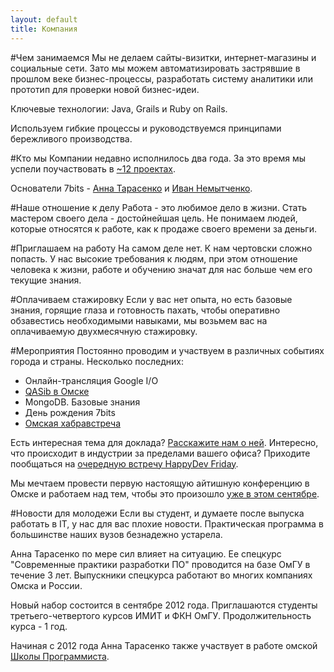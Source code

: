 ```yaml
---
layout: default
title: Компания
---
```

#Чем занимаемся
Мы не делаем сайты-визитки, интернет-магазины и социальные сети.
Зато мы можем автоматизировать застрявшие в прошлом веке бизнес-процессы, разработать систему аналитики или прототип для проверки новой бизнес-идеи.

Ключевые технологии: Java, Grails и Ruby on Rails.

Используем гибкие процессы и руководствуемся принципами бережливого производства.

#Кто мы
Компании недавно исполнилось два года. За это время мы успели поучаствовать в [~12 проектах](portfolio.html).

Основатели 7bits - [Анна Тарасенко](→) и [Иван Немытченко](→).

#Наше отношение к делу
Работа - это любимое дело в жизни. Стать мастером своего дела - достойнейшая цель.
Не понимаем людей, которые относятся к работе, как к продаже своего времени за деньги.

#Приглашаем на работу
На самом деле нет. К нам чертовски сложно попасть. У нас высокие требования к людям, при этом отношение человека к жизни, работе и обучению значат для нас больше чем его текущие знания.

#Оплачиваем стажировку
Если у вас нет опыта, но есть базовые знания, горящие глаза и готовность пахать, чтобы оперативно обзавестись необходимыми навыками, мы возьмем вас на оплачиваемую двухмесячную стажировку.

#Мероприятия
Постоянно проводим и участвуем в различных событиях города и страны. Несколько последних: 

  * Онлайн-трансляция Google I/O
  * [QASib в Омске](http://www.qasib.ru/2012/06/23-qasib.html)
  * MongoDB. Базовые знания
  * День рождения 7bits
  * [Омская хабравстреча](http://habrahabr.ru/events/726/)

Есть интересная тема для доклада? [Расскажите нам о ней](→).
Интересно, что происходит в индустрии за пределами вашего офиса? Приходите пообщаться на [очередную встречу HappyDev Friday](→).

Мы мечтаем провести первую настоящую айтишную конференцию в Омске и работаем над тем, чтобы это произошло [уже в этом сентябре](→).

#Новости для молодежи
Если вы студент, и думаете после выпуска работать в IT, у нас для вас плохие новости. Практическая программа в большинстве наших вузов безнадежно устарела.

Анна Тарасенко по мере сил влияет на ситуацию. Ее спецкурс "Современные&nbsp;практики&nbsp;разработки&nbsp;ПО" проводится на базе ОмГУ в течение 3 лет.
Выпускники спецкурса работают во многих компаниях Омска и России.

Новый набор состоится в сентябре 2012 года. 
Приглашаются студенты третьего-четвертого курсов ИМИТ и ФКН ОмГУ. 
Продолжительность курса - 1 год.

Начиная с 2012 года Анна Тарасенко также участвует в работе омской [Школы Программиста](http://progschool.ru).
<!--Занятия для учащихся 7-8 классов проходят по воскресеньям с 14:00 до 16:00 в офисе компании.-->
